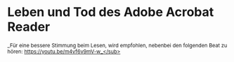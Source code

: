 # Leben und Tod des Adobe Acrobat Reader
<sub>_Für eine bessere Stimmung beim Lesen, wird empfohlen, nebenbei den folgenden Beat zu hören: https://youtu.be/m4vf6v9mV-w_</sub>
